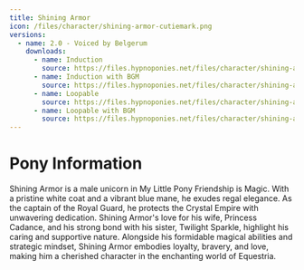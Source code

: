 ```yaml
---
title: Shining Armor
icon: /files/character/shining-armor-cutiemark.png
versions:
  - name: 2.0 - Voiced by Belgerum
    downloads:
      - name: Induction
        source: https://files.hypnoponies.net/files/character/shining-armor/Shining Armor V2 - Belgerum - Inducer - NoBGM.mp3
      - name: Induction with BGM
        source: https://files.hypnoponies.net/files/character/shining-armor/Shining Armor V2 - Belgerum - Inducer - BGM.mp3
      - name: Loopable
        source: https://files.hypnoponies.net/files/character/shining-armor/Shining Armor V2 - Belgerum - Loop - NoBGM.mp3
      - name: Loopable with BGM
        source: https://files.hypnoponies.net/files/character/shining-armor/Shining Armor V2 - Belgerum - Loop - BGM.mp3
---
```


# Pony Information

Shining Armor is a male unicorn in My Little Pony Friendship is Magic. With a pristine white coat and a vibrant blue mane, he exudes regal elegance. As the captain of the Royal Guard, he protects the Crystal Empire with unwavering dedication. Shining Armor's love for his wife, Princess Cadance, and his strong bond with his sister, Twilight Sparkle, highlight his caring and supportive nature. Alongside his formidable magical abilities and strategic mindset, Shining Armor embodies loyalty, bravery, and love, making him a cherished character in the enchanting world of Equestria.
